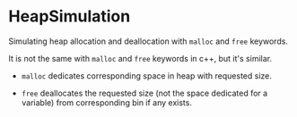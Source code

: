 # HeapSimulation

Simulating heap allocation and deallocation with `malloc` and `free` keywords.

It is not the same with `malloc` and `free` keywords in c++, but it's similar.

- `malloc` dedicates corresponding space in heap with requested size.

- `free` deallocates the requested size (not the space dedicated for a variable)  from corresponding bin if any exists.


